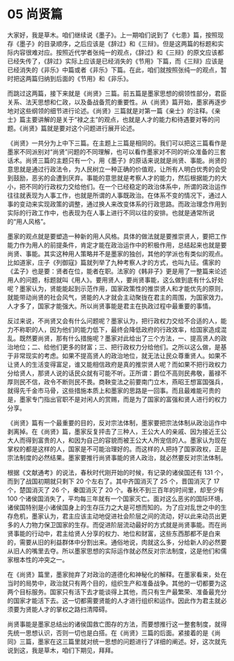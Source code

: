 # 05 尚贤篇

大家好，我是草木。咱们继续说《墨子》。上一期咱们说到了《七患》篇，按照现存《墨子》的目录顺序，之后应该是《辞过》和《三辩》。但是这两篇的标题和实际内容很难对应。按照近代学者张纯一的观点，《辞过》和《三辩》的原文应该都已经失传了，《辞过》实际上应该是已经消失的《节用》下篇，而《三辩》应该是已经消失的《非乐》中篇或者《非乐》下篇。在此，咱们就按照张纯一的观点，暂时把这两篇归纳到后面的《节用》和《非乐》。

而跳过这两篇，接下来就是《尚贤》三篇。前五篇是墨家思想的纲领性部分，君臣关系、法天思想和仁政，以及备战备荒的重要性。从《尚贤》篇开始，墨家再逐步地对这些纲领的细节进行论述。《尚贤》三篇就是对第一篇《亲士》的注释。《亲士》篇主要讲解的是关于“禄之主”的观点，也就是人才的能力和待遇要对等的问题。《尚贤》篇就是要对这个问题进行展开论述。

《尚贤》一共分为上中下三篇。在主题上三篇是相同的。我们可以把这三篇看作是墨家不同派别对“尚贤”问题的不同理解，也可以看作墨家对不同的听众准备的三套话术。尚贤三篇的主题只有一个，用《墨子》的原话来说就是尚贤、事能。尚贤的意思就是通过行政法令，为人民树立一种正确的价值观，让所有人明白优秀的会受到鼓励，恶劣的会遭到厌弃。事能的意思就是考察人才的能力，然后根据能力的大小，把不同的行政权力交给他们。在一个已经稳定的政治体系中，所谓的政治运作往往就表现为人事工作，也就是所谓的人事既政治。在体系不变的情况下，通过人事的变动来实现政策的调整，通过换人来改变体系的行政思路。而政治理念作用到实际的行政工作中，也表现为在人事上进行不同以往的安排。也就是通常所说的“用人风格”。

墨家的观点就是要塑造一种新的用人风格。具体的做法就是要推崇贤人，要把工作能力作为用人的前提条件，肯定才能在政治运作中的积极作用，总结起来也就是要尚贤、事能。其实这种用人策略并不是墨家的独创，其他的学派也有类似的观点。比如道家，庄子《列御寇》篇就列举了九种考察人才的方式，也叫九征。儒家的《孟子》也是要：贤者在位，能者在职。法家的《韩非子》更是用了一整篇来论述用人的问题，标题就叫《用人》。要用贤人，要尚贤事能，这么做到底有什么好处呢？墨家认为，贤能能起到示范作用，国家政策性的推崇贤人和才能优先的原则，就能带动尚贤的社会风气，贤能的人才就会主动聚拢在君主的周围，为国家效力。人才多了，国家才能强大。所以尚贤事能是君主在执政过程中最重要的事情。

反过来说，不尚贤又会有什么问题呢？墨家认为，把行政权力交给不合适的人，能力不称职的人，因为他们的能力低下，最终会降低政府的行政效率，给国家造成混乱。既然要尚贤，那有什么措施呢？墨家对此给出了三个方法，一、提高贤人的政治地位；二、给他们更多的财富；三、把行政权力分给他们。之所以这么做，是基于非常现实的考虑。如果不提高贤人的政治地位，就无法让民众尊重贤人。如果不让贤人的生活变得富足，谁又能相信政府是真的推崇贤人呢？而如果不把行政权力分给贤人，那贤人说的话民众就有可能不听。正所谓：爵位不高则民弗敬，蓄禄不厚则民不信，政令不断则民不畏。商鞅变法之前要南门立木，燕昭王想富国强兵，就得先千金市马骨，这些措施本质上和墨家的思路是一回事。而且最难能可贵的是，墨家专门指出官职不是对闲人的赏赐，而是为了国家的富强和贤人进行的权力分享。

《尚贤》篇有一个最重要的目的，反对宗法体制，墨家要把宗法体制从政治运作中剥离掉。在《尚贤》篇，墨家反复抨击了三种人，王公大人的亲戚、因为接近王公大人而得到富贵的人，和因为自己的容貌而被王公大人所宠信的人。墨家认为现在掌权的都是这样的人，国家是不可能治理好的。而这样的人把持了国家政权，正是宗法制度的必然结果。墨家要推行尚贤事能的贤人政治，就必然要反对宗法体制。

根据《文献通考》的说法，春秋时代刚开始的时候，有记录的诸侯国还有 131 个，而到了战国初期就只剩下 20 个左右了。其中齐国消灭了 25 个，晋国消灭了 17 个，楚国消灭了 26 个，秦国消灭了 20 个。春秋不到三百年的时间里，却至少有 100 个诸侯国消失了，平均每三年就有一个国家灭亡。面对这么恶劣的国际环境，诸侯国特别是小诸侯国身上的生存压力之大是可想而知的。为了应对乱世之中的生存危机，墨家认为，君主应该主动地促进社会阶层之间的流动，好以此来动员出更多的人力物力保卫国家的生存。而促进阶层流动最好的方式就是尚贤事能。而在尚贤事能的行动中，君主给贤人分享的权力、地位和财富，这些东西那都不是白来的，需要从旧的利益群体中分割出来。通俗地说，肉就这么多，分给新人的必然要从旧人的嘴里去夺。所以墨家思想的实际运作就必然反对宗法制度，这是他们和儒家根本性的冲突之一。

在《尚贤》篇里，墨家抛弃了对政治的道德化和神秘化的解释。在墨家看来，处在当时的局势中，政治就只有两个目的，组织生产和准备战争。其他的一切都要为这两个目标服务。国家只有活下去才能谈得上其他，而只有生产最繁荣、准备最充分的国家才能活下去。这一切都需要贤能的人才进行组织和运作。因此作为君主就必须要为贤能人才的掌权之路扫清障碍。

尚贤事能是墨家总结出的诸侯国救亡图存的方法，而要想推行这一整套制度，就得先统一思想认识，否则一切也是白搭。在《尚贤》三篇的后面。紧接着的是《尚同》三篇，墨家在这三篇里就对统一思想的问题进行了详细的阐述。好，这次就先说到这，我是草木，咱们下期见，拜拜。
